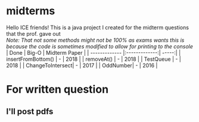 # midterms
Hello ICE friends! This is a java project I created for the midterm questions that the prof. gave out <br>
*Note: That not some methods might not be 100% as exams wants this is because the code is sometimes modified to allow for printing to the console*
| Done      | Big-O        | Midterm Paper |
| ------------- |:-------------:| -----:|
| insertFromBottom()     | - | 2018 |
| removeAt()     | -      |   2018 |
| TestQueue | -      |    2018 |
| ChangeToIntersect| - | 2017 |
| OddNumber| - | 2016 |

# For written question
## I'll post pdfs
